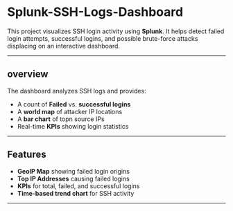 # Splunk-SSH-Logs-Dashboard
This project visualizes SSH login activity using **Splunk**.
It helps detect failed login attempts, successful logins, and possible brute-force attacks displacing on an interactive dashboard.

----
## overview 
The dashboard analyzes SSH logs and provides:
- A count of **Failed** vs. **successful logins**
- A **world map** of attacker IP locations
- A **bar chart** of topn source IPs
- Real-time **KPIs** showing login statistics
----
## Features
- **GeoIP Map** showing failed login origins
- **Top IP Addresses** causing failed logins
- **KPIs** for total, failed, and successful logins
- **Time-based trend chart** for SSH activity

---- 

